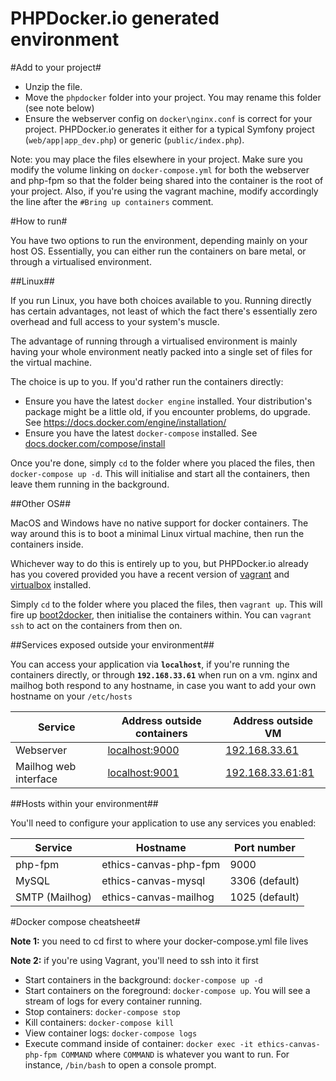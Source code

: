 PHPDocker.io generated environment
==================================

#Add to your project#

  * Unzip the file.
  * Move the `phpdocker` folder into your project. You may rename this folder (see note below)
  * Ensure the webserver config on `docker\nginx.conf` is correct for your project. PHPDocker.io generates it either for a typical Symfony project (`web/app|app_dev.php`) or generic (`public/index.php`).

Note: you may place the files elsewhere in your project. Make sure you modify the volume linking on `docker-compose.yml` for both the webserver and php-fpm so that the folder being shared into the container is the root of your project. Also, if you're using the vagrant machine, modify accordingly the line after the `#Bring up containers` comment.
 
#How to run#

You have two options to run the environment, depending mainly on your host OS. Essentially, you can either run the containers on bare metal, or through a virtualised environment.
 
##Linux##

If you run Linux, you have both choices available to you. Running directly has certain advantages, not least of which the fact there's essentially zero overhead and full access to your system's muscle.

The advantage of running through a virtualised environment is mainly having your whole environment neatly packed into a single set of files for the virtual machine.

The choice is up to you. If you'd rather run the containers directly:

  * Ensure you have the latest `docker engine` installed. Your distribution's package might be a little old, if you encounter problems, do upgrade. See https://docs.docker.com/engine/installation/
  * Ensure you have the latest `docker-compose` installed. See [docs.docker.com/compose/install](https://docs.docker.com/compose/install/)
  
Once you're done, simply `cd` to the folder where you placed the files, then `docker-compose up -d`. This will initialise and start all the containers, then leave them running in the background.
  
##Other OS##

MacOS and Windows have no native support for docker containers. The way around this is to boot a minimal Linux virtual machine, then run the containers inside.

Whichever way to do this is entirely up to you, but PHPDocker.io already has you covered provided you have a recent version of [vagrant](https://www.vagrantup.com/) and [virtualbox](https://www.virtualbox.org/) installed.

Simply `cd` to the folder where you placed the files, then `vagrant up`. This will fire up [boot2docker](http://boot2docker.io/), then initialise the containers within. You can `vagrant ssh` to act on the containers from then on.

##Services exposed outside your environment##

You can access your application via **`localhost`**, if you're running the containers directly, or through **`192.168.33.61`** when run on a vm. nginx and mailhog both respond to any hostname, in case you want to add your own hostname on your `/etc/hosts` 

Service|Address outside containers|Address outside VM
------|---------|-----------
Webserver|[localhost:9000](http://localhost:9000)|[192.168.33.61](http://192.168.33.61)
Mailhog web interface|[localhost:9001](http://localhost:9001)|[192.168.33.61:81](http://192.168.33.61:81)

##Hosts within your environment##

You'll need to configure your application to use any services you enabled:

Service|Hostname|Port number
------|---------|-----------
php-fpm|ethics-canvas-php-fpm|9000
MySQL|ethics-canvas-mysql|3306 (default)
SMTP (Mailhog)|ethics-canvas-mailhog|1025 (default)

#Docker compose cheatsheet#

**Note 1:** you need to cd first to where your docker-compose.yml file lives

**Note 2:** if you're using Vagrant, you'll need to ssh into it first

  * Start containers in the background: `docker-compose up -d`
  * Start containers on the foreground: `docker-compose up`. You will see a stream of logs for every container running.
  * Stop containers: `docker-compose stop`
  * Kill containers: `docker-compose kill`
  * View container logs: `docker-compose logs`
  * Execute command inside of container: `docker exec -it ethics-canvas-php-fpm COMMAND` where `COMMAND` is whatever you want to run. For instance, `/bin/bash` to open a console prompt.
